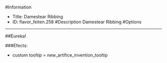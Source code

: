 #Information
 - Title: Damestear Ribbing
 - ID: flavor_feiten.258
#Description
Damestear Ribbing
#Options

___
##Eureka!

###Efects:<ul><li>custom tooltip = new_artifice_invention_tooltip</li></ul>
